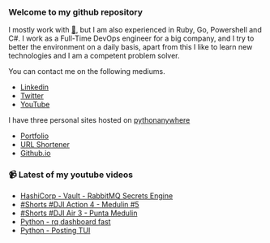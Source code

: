 ### Welcome to my github repository

I mostly work with [:snake:](https://www.python.org/), but I am also experienced in Ruby, Go, Powershell and C#. I work as a Full-Time DevOps engineer for a big company, and I try to better the environment on a daily basis, apart from this I like to learn new technologies and I am a competent problem solver.

You can contact me on the following mediums.
- [Linkedin](https://www.linkedin.com/in/r3ap3rpy)
- [Twitter](https://twitter.com/r3ap3rpy)
- [YouTube](https://www.youtube.com/channel/UC1qkMXH8d2I9DDAtBSeEHqg)

I have three personal sites hosted on [pythonanywhere](https://www.pythonanywhere.com/)
- [Portfolio](http://r3ap3rpy.pythonanywhere.com/)
- [URL Shortener](http://shortenpy.pythonanywhere.com/)
- [Github.io](https://r3ap3rpy.github.io/)

### :video_camera: Latest of my youtube videos
<!-- YOUTUBE:START -->
- [HashiCorp - Vault - RabbitMQ Secrets Engine](https://www.youtube.com/watch?v=PdF6g2JTcKI)
- [#Shorts #DJI Action 4 - Medulin #5](https://www.youtube.com/watch?v=ddZIGnuUaSc)
- [#Shorts #DJI Air 3 - Punta Medulin](https://www.youtube.com/watch?v=oqE-LBs_iLU)
- [Python - rq dashboard fast](https://www.youtube.com/watch?v=1c4CuxY7Sdo)
- [Python - Posting TUI](https://www.youtube.com/watch?v=lZuboErpMmQ)
<!-- YOUTUBE:END -->

